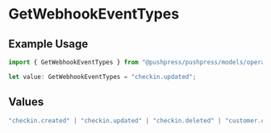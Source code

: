# GetWebhookEventTypes

## Example Usage

```typescript
import { GetWebhookEventTypes } from "@pushpress/pushpress/models/operations";

let value: GetWebhookEventTypes = "checkin.updated";
```

## Values

```typescript
"checkin.created" | "checkin.updated" | "checkin.deleted" | "customer.created" | "customer.updated" | "customer.deleted" | "app.installed" | "app.uninstalled"
```